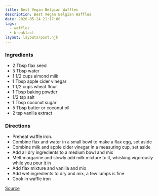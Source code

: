 ```yaml
---
title: Best Vegan Belgian Waffles
description: Best Vegan Belgian Waffles
date: 2020-05-24 21:17:00
tags:
  - waffles
  - breakfast
layout: layouts/post.njk
---
```


### Ingredients

- 2 Tbsp flax seed
- 5 Tbsp water
- 1 1/2 cups almond milk
- 1 Tbsp apple cider vinegar
- 1 1/2 cups wheat flour
- 1 Tbsp baking powder
- 1/2 tsp salt
- 1 Tbsp coconut sugar
- 5 Tbsp butter or coconut oil
- 2 tsp vanilla extract

### Directions

- Preheat waffle iron.
- Combine flax and water in a small bowl to make a flax egg, set aside
- Combine milk and apple cider vinegar in a measuring cup, set aside
- Add all dry ingredients to a medium bowl and mix
- Melt margarine and slowly add milk mixture to it, whisking vigorously while you pour it in
- Add flax mixture and vanilla and mix
- Add wet ingredients to dry and mix, a few lumps is fine
- Cook in waffle iron

[Source](https://foodal.com/recipes/breakfast/vegan-belgian-waffles/)
